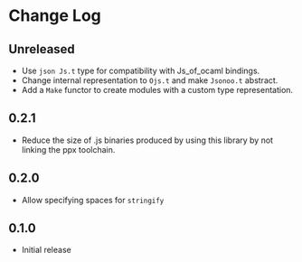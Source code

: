 # Change Log

## Unreleased

-   Use `json Js.t` type for compatibility with Js_of_ocaml bindings.
-   Change internal representation to `Ojs.t` and make `Jsonoo.t` abstract.
-   Add a `Make` functor to create modules with a custom type representation.

## 0.2.1

-   Reduce the size of .js binaries produced by using this library by not
    linking the ppx toolchain.

## 0.2.0

-   Allow specifying spaces for `stringify`

## 0.1.0

-   Initial release
